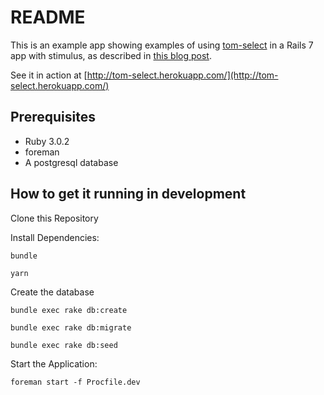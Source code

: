 # README

This is an example app showing examples of using [tom-select](https://tom-select.js.org/) in a Rails 7 app with stimulus, as described in [this blog post]().

See it in action at [http://tom-select.herokuapp.com/](http://tom-select.herokuapp.com/)

## Prerequisites
* Ruby 3.0.2
* foreman
* A postgresql database

## How to get it running in development

Clone this Repository

Install Dependencies:

`bundle`

`yarn`

Create the database

`bundle exec rake db:create`

`bundle exec rake db:migrate`

`bundle exec rake db:seed`

Start the Application:

`foreman start -f Procfile.dev`
